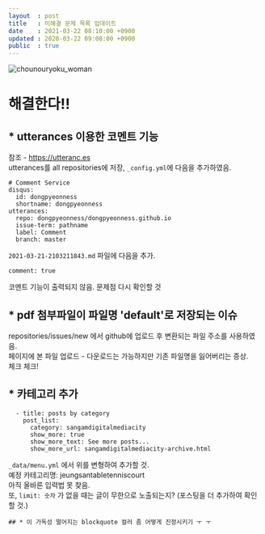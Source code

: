 ```yaml
---
layout  : post
title   : 미해결 문제 목록 업데이트
date    : 2021-03-22 08:10:00 +0900
updated : 2020-03-22 09:08:00 +0900
public  : true
---
```


![chounouryoku_woman](https://user-images.githubusercontent.com/81041256/111925764-8e0c8700-8aed-11eb-92ae-3ae9551f8add.png)

# 해결한다!!

## * utterances 이용한 코멘트 기능
참조 - <https://utteranc.es><br/>
utterances를 all repositories에 저장, `_config.yml`에 다음을 추가하였음.
```
# Comment Service
disqus:
  id: dongpyeonness
  shortname: dongpyeonness
utterances:
  repo: dongpyeonness/dongpyeonness.github.io
  issue-term: pathname
  label: Comment
  branch: master
```
`2021-03-21-2103211843.md` 파일에 다음을 추가.
```
comment: true
```
코멘트 기능이 출력되지 않음. 문제점 다시 확인할 것

## * pdf 첨부파일이 파일명 'default'로 저장되는 이슈
repositories/issues/new 에서 github에 업로드 후 변환되는 파일 주소를 사용하였음.<br/>
페이지에 본 파일 업로드 - 다운로드는 가능하지만 기존 파일명을 잃어버리는 증상. <br/>
체크 체크!

## * 카테고리 추가
```       
  - title: posts by category
    post_list:
      category: sangamdigitalmediacity
      show_more: true
      show_more_text: See more posts...
      show_more_url: sangamdigitalmediacity-archive.html
```
`_data/menu.yml` 에서 위를 변형하여 추가할 것. <br/>
예정 카테고리명: jeungsantabletenniscourt <br/> 
아직 올바른 입력법 못 찾음.<br/>
또, `limit: 숫자` 가 없을 때는 글이 무한으로 노출되는지? (포스팅을 더 추가하여 확인할 것.)

`## * 이 가독성 떨어지는 blockquote 컬러 좀 어떻게 진정시키기 ㅜ ㅜ`

